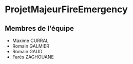 # ProjetMajeurFireEmergency

## Membres de l'équipe
+ Maxime CURRAL
+ Romain GALMIER
+ Romain GAUD
+ Farès ZAGHOUANE 